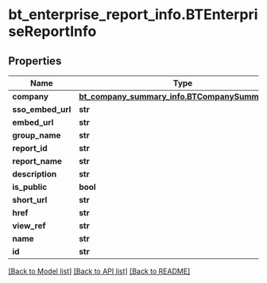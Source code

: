 # bt_enterprise_report_info.BTEnterpriseReportInfo

## Properties
Name | Type | Description | Notes
------------ | ------------- | ------------- | -------------
**company** | [**bt_company_summary_info.BTCompanySummaryInfo**](BTCompanySummaryInfo.md) |  | [optional] 
**sso_embed_url** | **str** |  | [optional] 
**embed_url** | **str** |  | [optional] 
**group_name** | **str** |  | [optional] 
**report_id** | **str** |  | [optional] 
**report_name** | **str** |  | [optional] 
**description** | **str** |  | [optional] 
**is_public** | **bool** |  | [optional] 
**short_url** | **str** |  | [optional] 
**href** | **str** |  | [optional] 
**view_ref** | **str** |  | [optional] 
**name** | **str** |  | [optional] 
**id** | **str** |  | [optional] 

[[Back to Model list]](../README.md#documentation-for-models) [[Back to API list]](../README.md#documentation-for-api-endpoints) [[Back to README]](../README.md)


